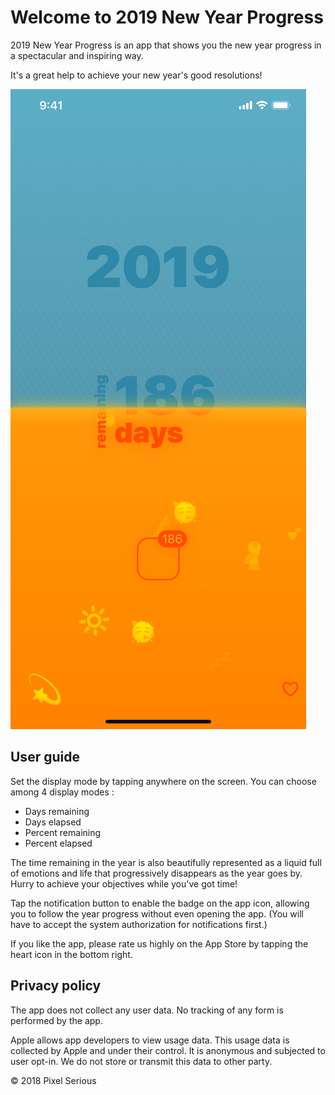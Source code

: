 # Welcome to 2019 New Year Progress

2019 New Year Progress is an app that shows you the new year progress in a spectacular and inspiring way.

It's a great help to achieve your new year's good resolutions!

![2019 Screenshot](/2019.png)

## User guide

Set the display mode by tapping anywhere on the screen. You can choose among 4 display modes :

- Days remaining
- Days elapsed
- Percent remaining
- Percent elapsed

The time remaining in the year is also beautifully represented as a liquid full of emotions and life that progressively disappears as the year goes by. Hurry to achieve your objectives while you've got time!

Tap the notification button to enable the badge on the app icon, allowing you to follow the year progress without even opening the app. (You will have to accept the system authorization for notifications first.)

If you like the app, please rate us highly on the App Store by tapping the heart icon in the bottom right.

## Privacy policy

The app does not collect any user data. No tracking of any form is performed by the app.

Apple allows app developers to view usage data. This usage data is collected by Apple and under their control. It is anonymous and subjected to user opt-in. We do not store or transmit this data to other party.

© 2018 Pixel Serious
